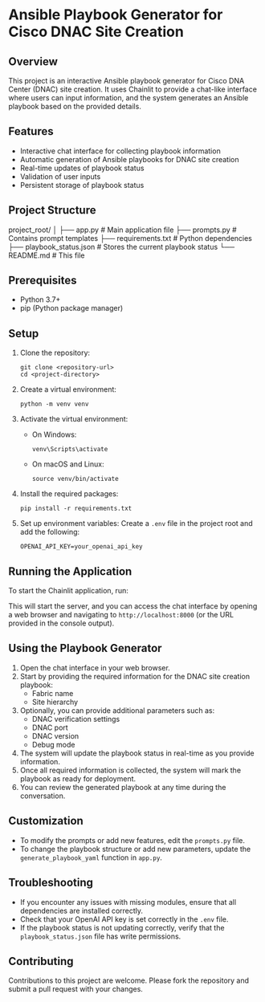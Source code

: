 # Ansible Playbook Generator for Cisco DNAC Site Creation

## Overview

This project is an interactive Ansible playbook generator for Cisco DNA Center (DNAC) site creation. It uses Chainlit to provide a chat-like interface where users can input information, and the system generates an Ansible playbook based on the provided details.

## Features

- Interactive chat interface for collecting playbook information
- Automatic generation of Ansible playbooks for DNAC site creation
- Real-time updates of playbook status
- Validation of user inputs
- Persistent storage of playbook status

## Project Structure

project_root/
│
├── app.py # Main application file
├── prompts.py # Contains prompt templates
├── requirements.txt # Python dependencies
├── playbook_status.json # Stores the current playbook status
└── README.md # This file


## Prerequisites

- Python 3.7+
- pip (Python package manager)

## Setup

1. Clone the repository:
   ```
   git clone <repository-url>
   cd <project-directory>
   ```

2. Create a virtual environment:
   ```
   python -m venv venv
   ```

3. Activate the virtual environment:
   - On Windows:
     ```
     venv\Scripts\activate
     ```
   - On macOS and Linux:
     ```
     source venv/bin/activate
     ```

4. Install the required packages:
   ```
   pip install -r requirements.txt
   ```

5. Set up environment variables:
   Create a `.env` file in the project root and add the following:
   ```
   OPENAI_API_KEY=your_openai_api_key
   ```

## Running the Application

To start the Chainlit application, run:


This will start the server, and you can access the chat interface by opening a web browser and navigating to `http://localhost:8000` (or the URL provided in the console output).

## Using the Playbook Generator

1. Open the chat interface in your web browser.
2. Start by providing the required information for the DNAC site creation playbook:
   - Fabric name
   - Site hierarchy
3. Optionally, you can provide additional parameters such as:
   - DNAC verification settings
   - DNAC port
   - DNAC version
   - Debug mode
4. The system will update the playbook status in real-time as you provide information.
5. Once all required information is collected, the system will mark the playbook as ready for deployment.
6. You can review the generated playbook at any time during the conversation.

## Customization

- To modify the prompts or add new features, edit the `prompts.py` file.
- To change the playbook structure or add new parameters, update the `generate_playbook_yaml` function in `app.py`.

## Troubleshooting

- If you encounter any issues with missing modules, ensure that all dependencies are installed correctly.
- Check that your OpenAI API key is set correctly in the `.env` file.
- If the playbook status is not updating correctly, verify that the `playbook_status.json` file has write permissions.

## Contributing

Contributions to this project are welcome. Please fork the repository and submit a pull request with your changes.


